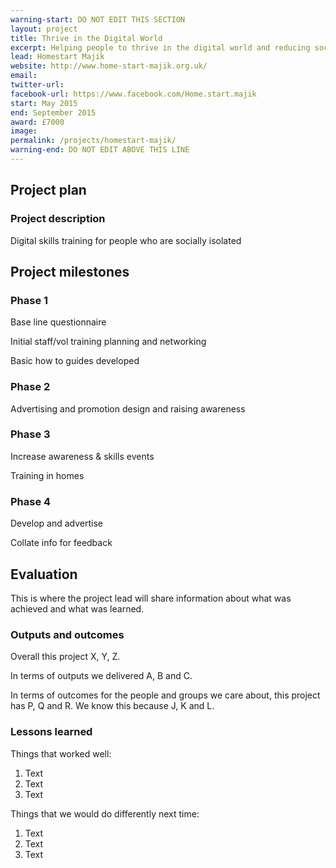 ```yaml
---
warning-start: DO NOT EDIT THIS SECTION
layout: project
title: Thrive in the Digital World
excerpt: Helping people to thrive in the digital world and reducing social isolation
lead: Homestart Majik
website: http://www.home-start-majik.org.uk/
email: 
twitter-url: facebook-url: https://www.facebook.com/Home.start.majik
start: May 2015
end: September 2015
award: £7000
image:
permalink: /projects/homestart-majik/
warning-end: DO NOT EDIT ABOVE THIS LINE
---
```


## Project plan

### Project description

Digital skills training for people who are socially isolated

## Project milestones

### Phase 1

Base line questionnaire  

Initial staff/vol training planning and networking  

Basic how to guides developed

### Phase 2

Advertising and promotion design and raising awareness

### Phase 3

Increase awareness  & skills events  

Training in homes 

### Phase 4

Develop and advertise

Collate info for feedback


## Evaluation

This is where the project lead will share information about what was achieved and what was learned.

### Outputs and outcomes

Overall this project X, Y, Z.

In terms of outputs we delivered A, B and C.

In terms of outcomes for the people and groups we care about, this project has P, Q and R. We know this because J, K and L.

### Lessons learned

Things that worked well:

1. Text
2. Text
3. Text

Things that we would do differently next time:

1. Text
2. Text
3. Text
